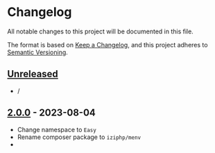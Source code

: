 # Changelog

All notable changes to this project will be documented in this file.

The format is based on [Keep a Changelog],
and this project adheres to [Semantic Versioning].

## [Unreleased]

- /

## [2.0.0] - 2023-08-04

- Change namespace to `Easy`
- Rename composer package to `iziphp/menv`
-

<!-- Links -->

[keep a changelog]: https://keepachangelog.com/en/1.0.0/
[semantic versioning]: https://semver.org/spec/v2.0.0.html

<!-- Versions -->

[unreleased]: https://github.com/iziphp/menv/compare/v2.0.0...HEAD
[2.0.0]: https://github.com/iziphp/menv/releases/tag/v2.0.0
